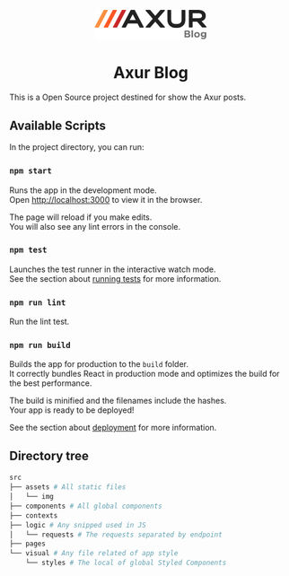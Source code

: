 <p align="center">
  <a href="https://axur-blog.gosch.io/">
    <img alt="Axur Blog" src="./src/assets/img/logo.svg" width="200" />
  </a>
</p>
<h1 align="center">
  Axur Blog
</h1>
This is a Open Source project destined for show the Axur posts.

## Available Scripts

In the project directory, you can run:

### `npm start`

Runs the app in the development mode.<br />
Open [http://localhost:3000](http://localhost:3000) to view it in the browser.

The page will reload if you make edits.<br />
You will also see any lint errors in the console.

### `npm test`

Launches the test runner in the interactive watch mode.<br />
See the section about [running tests](https://facebook.github.io/create-react-app/docs/running-tests) for more information.

### `npm run lint`

Run the lint test.

### `npm run build`

Builds the app for production to the `build` folder.<br />
It correctly bundles React in production mode and optimizes the build for the best performance.

The build is minified and the filenames include the hashes.<br />
Your app is ready to be deployed!

See the section about [deployment](https://facebook.github.io/create-react-app/docs/deployment) for more information.

## Directory tree
```bash
src
├── assets # All static files
│   └── img
├── components # All global components
├── contexts
├── logic # Any snipped used in JS
│   └── requests # The requests separated by endpoint
├── pages
└── visual # Any file related of app style
    └── styles # The local of global Styled Components
```